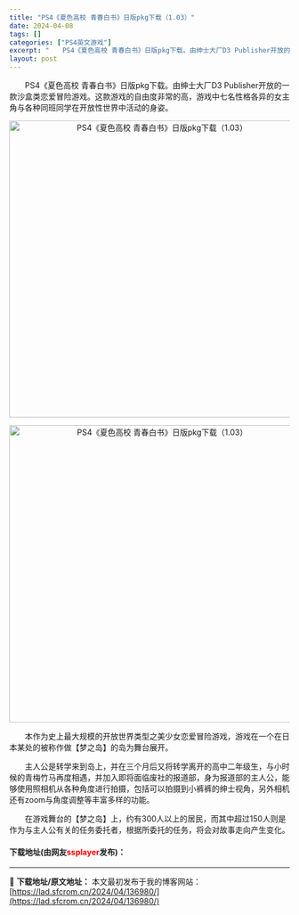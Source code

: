 ```yaml
---
title: "PS4《夏色高校 青春白书》日版pkg下载（1.03）"
date: 2024-04-08
tags: []
categories: ["PS4英文游戏"]
excerpt: "　　PS4《夏色高校 青春白书》日版pkg下载。由绅士大厂D3 Publisher开放的一款沙盒类恋爱冒险游戏。这款游戏的自由度非常的高，游戏中七名性格各异的女主角与各种同班同学在开放性世界中活动的身姿。 　　本作为史上最大规模的开放世界类型之美少女恋爱冒险游戏，游戏在一个在日本某处的被称作做【梦之&hellip;"
layout: post
---
```


 <p>　　PS4《夏色高校 青春白书》日版pkg下载。由绅士大厂D3 Publisher开放的一款沙盒类恋爱冒险游戏。这款游戏的自由度非常的高，游戏中七名性格各异的女主角与各种同班同学在开放性世界中活动的身姿。</p> <p align="center"><img align="" border="0" src="https://lad.sfcrom.cn/wp-content/uploads/2024/04/20240408_6613a588149aa.webp" width="533" alt="PS4《夏色高校 青春白书》日版pkg下载（1.03）" /></p> <p align="center"><img align="" border="0" src="https://lad.sfcrom.cn/wp-content/uploads/2024/04/20240408_6613a5886cad4.webp" width="534" alt="PS4《夏色高校 青春白书》日版pkg下载（1.03）" /></p> <p>　　本作为史上最大规模的开放世界类型之美少女恋爱冒险游戏，游戏在一个在日本某处的被称作做【梦之岛】的岛为舞台展开。</p> <p>　　主人公是转学来到岛上，并在三个月后又将转学离开的高中二年级生，与小时候的青梅竹马再度相遇，并加入即将面临废社的报道部，身为报道部的主人公，能够使用照相机从各种角度进行拍摄，包括可以拍摄到小裤裤的绅士视角，另外相机还有zoom与角度调整等丰富多样的功能。</p> <p>　　在游戏舞台的【梦之岛】上，约有300人以上的居民，而其中超过150人则是作为与主人公有关的任务委托者，根据所委托的任务，将会对故事走向产生变化。</p> <p><h4>下载地址(由网友<font color="red">ssplayer</font>发布)：</h4></p> 

---
📖 **下载地址/原文地址：** 本文最初发布于我的博客网站：[https://lad.sfcrom.cn/2024/04/136980/](https://lad.sfcrom.cn/2024/04/136980/)
